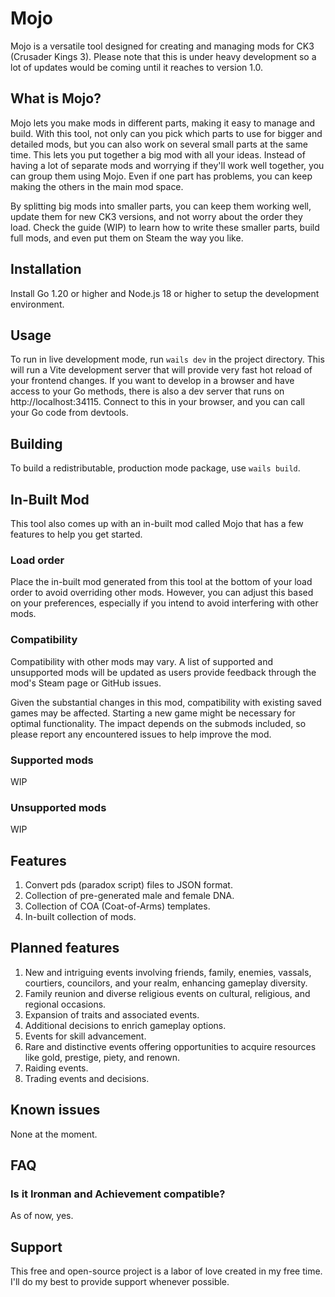 # Mojo

Mojo is a versatile tool designed for creating and managing mods for CK3 (Crusader Kings 3). Please note that this is
under heavy development so a lot of updates would be coming until it reaches to version 1.0.

## What is Mojo?

Mojo lets you make mods in different parts, making it easy to manage and build. With this tool, not only can you pick 
which parts to use for bigger and detailed mods, but you can also work on several small parts at the same time. This 
lets you put together a big mod with all your ideas. Instead of having a lot of separate mods and worrying if they'll 
work well together, you can group them using Mojo. Even if one part has problems, you can keep making the others in the 
main mod space.

By splitting big mods into smaller parts, you can keep them working well, update them for new CK3 versions, and not 
worry about the order they load. Check the guide (WIP) to learn how to write these smaller parts, build full mods, and 
even put them on Steam the way you like.

## Installation

Install Go 1.20 or higher and Node.js 18 or higher to setup the development environment.

## Usage

To run in live development mode, run `wails dev` in the project directory. This will run a Vite development
server that will provide very fast hot reload of your frontend changes. If you want to develop in a browser
and have access to your Go methods, there is also a dev server that runs on http://localhost:34115. Connect
to this in your browser, and you can call your Go code from devtools.

## Building

To build a redistributable, production mode package, use `wails build`.

## In-Built Mod

This tool also comes up with an in-built mod called Mojo that has a few features to help you get started.

### Load order

Place the in-built mod generated from this tool at the bottom of your load order to avoid overriding other mods. 
However, you can adjust this based on your preferences, especially if you intend to avoid interfering with other mods.

### Compatibility

Compatibility with other mods may vary. A list of supported and unsupported mods will be updated as users provide 
feedback through the mod's Steam page or GitHub issues.

Given the substantial changes in this mod, compatibility with existing saved games may be affected. Starting a new 
game might be necessary for optimal functionality. The impact depends on the submods included, so please report any 
encountered issues to help improve the mod.

### Supported mods

WIP

### Unsupported mods

WIP

## Features

1. Convert pds (paradox script) files to JSON format.
2. Collection of pre-generated male and female DNA.
3. Collection of COA (Coat-of-Arms) templates.
4. In-built collection of mods.

## Planned features

1. New and intriguing events involving friends, family, enemies, vassals, courtiers, councilors, and your realm, enhancing gameplay diversity.
2. Family reunion and diverse religious events on cultural, religious, and regional occasions.
3. Expansion of traits and associated events.
4. Additional decisions to enrich gameplay options.
5. Events for skill advancement.
6. Rare and distinctive events offering opportunities to acquire resources like gold, prestige, piety, and renown.
7. Raiding events.
8. Trading events and decisions.

## Known issues

None at the moment.

## FAQ

### Is it Ironman and Achievement compatible?

As of now, yes.

## Support

This free and open-source project is a labor of love created in my free time. I'll do my best to provide support whenever possible.

